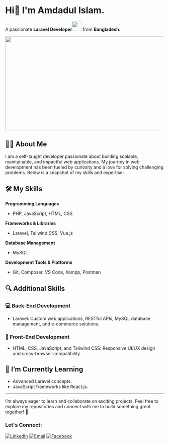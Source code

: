 # Hi👋 I'm Amdadul Islam.
A passionate **Laravel Developer**<img src="https://media.giphy.com/media/WUlplcMpOCEmTGBtBW/giphy.gif" width="30"> from **Bangladesh**. 
<div align="center">
  <img src="https://media.giphy.com/media/dWesBcTLavkZuG35MI/giphy.gif" width="600" height="300"/>
</div>


## :man_technologist: About Me
I am a self-taught developer passionate about building scalable, maintainable, and impactful web applications. My journey in web development has been fueled by curiosity and a love for solving challenging problems. Below is a snapshot of my skills and expertise:

## 🛠️ My Skills

**Programming Languages**
- PHP, JavaScript, HTML, CSS
  
**Frameworks & Libraries**
- Laravel, Tailwind CSS, Vue.js

**Database Management**
- MySQL

**Development Tools & Platforms**
- Git, Composer, VS Code, Xampp, Postman
  
## 🔍 Additional Skills

### 💻 Back-End Development
- Laravel: Custom web applications, RESTful APIs, MySQL database management, and e-commerce solutions.   

### 🎨 Front-End Development
- HTML, CSS, JavaScript, and Tailwind CSS: Responsive UI/UX design and cross-browser compatibility.  

## 🌱 I’m Currently Learning
- Advanced Laravel concepts.
- JavaScript frameworks like React.js.
---
I’m always eager to learn and collaborate on exciting projects. Feel free to explore my repositories and connect with me to build something great together! 🚀

### Let's Connect:   
[![LinkedIn](https://img.shields.io/badge/LinkedIn-connect-blue)](https://www.linkedin.com/in/amdadul-islam-bd/)  [![Email](https://img.shields.io/badge/Email-contact-blue)](mailto:emdadctg92@gmail.com) [![Facebook](https://img.shields.io/badge/Facebook-connect-blue)](https://www.facebook.com/eialam/)
